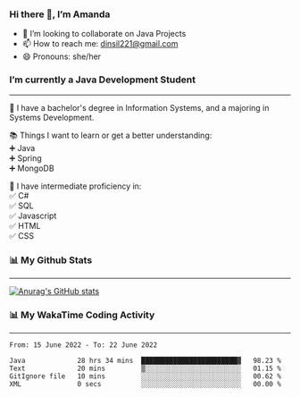 ### Hi there 👋, I’m Amanda
- 👯 I’m looking to collaborate on Java Projects
- 📫 How to reach me: dinsil221@gmail.com
- 😄 Pronouns: she/her

### I’m currently a Java Development Student
______________________________________________________________________________________________

📌 I have a bachelor's degree in Information Systems, and a majoring in Systems Development.<br />

📚 Things I want to learn or get a better understanding:<br />
   :heavy_plus_sign: Java<br />
   :heavy_plus_sign: Spring<br />
   :heavy_plus_sign: MongoDB<br />
 
 🎉 I have intermediate proficiency in:<br />
   :white_check_mark: C#<br />
   :white_check_mark: SQL<br />
   :white_check_mark: Javascript<br />
   :white_check_mark: HTML<br />
   :white_check_mark: CSS<br />
 
 
### 📊 My Github Stats
______________________________________________________________________________________________
[![Anurag's GitHub stats](https://github-readme-stats.vercel.app/api?username=amanda-dasilva)](https://github.com/amanda-dasilva/github-readme-stats)


### 📊 My WakaTime Coding Activity
______________________________________________________________________________________________
<!--START_SECTION:waka-->

```text
From: 15 June 2022 - To: 22 June 2022

Java             28 hrs 34 mins  ████████████████████████▓   98.23 %
Text             20 mins         ▒░░░░░░░░░░░░░░░░░░░░░░░░   01.15 %
GitIgnore file   10 mins         ░░░░░░░░░░░░░░░░░░░░░░░░░   00.62 %
XML              0 secs          ░░░░░░░░░░░░░░░░░░░░░░░░░   00.00 %
```

<!--END_SECTION:waka-->





<!--
**amanda-dasilva/amanda-dasilva** is a ✨ _special_ ✨ repository because its `README.md` (this file) appears on your GitHub profile.

Here are some ideas to get you started:

- 🔭 I’m currently working on ...
- 🌱 I’m currently learning ...
- 👯 I’m looking to collaborate on ...
- 🤔 I’m looking for help with ...
- 💬 Ask me about ...
- 📫 How to reach me: ...
- 😄 Pronouns: ...
- ⚡ Fun fact: ...
-->
